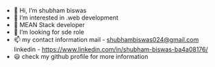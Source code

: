 - 👋 Hi, I’m shubham biswas
- 👀 I’m interested in .web development 
- 🌱 MEAN Stack developer
- 💞️ I’m looking for sde role
- 📫 my contact information
mail - shubhambiswas024@gmail.com  
    linkedin - https://www.linkedin.com/in/shubham-biswas-ba4a08176/
- 😃 check my github profile for more information

<!---
shubham8170/shubham8170 is a ✨ special ✨ repository because its `README.md` (this file) appears on your GitHub profile.
You can click the Preview link to take a look at your changes.
--->
